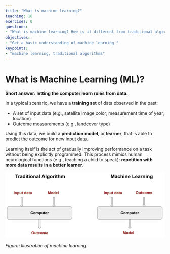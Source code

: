 ```yaml
---
title: "What is machine learning?"
teaching: 10
exercises: 0
questions:
- "What is machine learning? How is it different from traditional algorithms?"
objectives:
- "Get a basic understanding of machine learning."
keypoints:
- "machine learning, traditional algorithms"
---
```


# What is Machine Learning (ML)?

**Short answer: letting the computer learn rules from data.**

In a typical scenario, we have a **training set** of data observed in the past:

- A set of input data (e.g., satellite image color, measurement time of year, location)
- Outcome measurements (e.g., landcover type)

Using this data, we build a **prediction model**, or **learner**, that is able to predict the outcome for new input data.

Learning itself is the act of gradually improving performance on a task without being explicitly programmed. This process mimics human neurological functions (e.g., teaching a child to speak): **repetition with more data results in a better learner**.

![alt text](../assets/img/machine_learning_illustration.png)

<i>Figure: Illustration of machine learning. </i>


